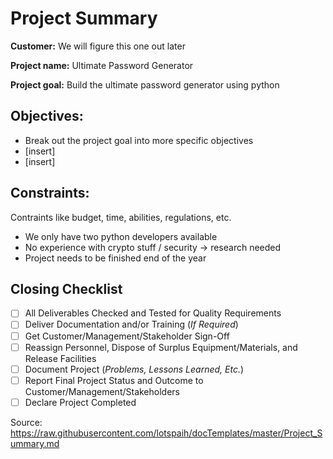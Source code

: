# Project Summary

**Customer:** We will figure this one out later

**Project name:** Ultimate Password Generator

**Project goal:** Build the ultimate password generator using python

## Objectives:

- Break out the project goal into more specific objectives
- [insert]
- [insert]

## Constraints:

Contraints like budget, time, abilities, regulations, etc.

- We only have two python developers available
- No experience with crypto stuff / security -> research needed
- Project needs to be finished end of the year

## Closing Checklist

- [ ]  All Deliverables Checked and Tested for Quality Requirements
- [ ]  Deliver Documentation and/or Training (*If Required*)
- [ ]  Get Customer/Management/Stakeholder Sign-Off
- [ ]  Reassign Personnel, Dispose of Surplus Equipment/Materials, and Release Facilities
- [ ]  Document Project (*Problems, Lessons Learned, Etc.*)
- [ ]  Report Final Project Status and Outcome to Customer/Management/Stakeholders
- [ ]  Declare Project Completed

Source: https://raw.githubusercontent.com/lotspaih/docTemplates/master/Project_Summary.md